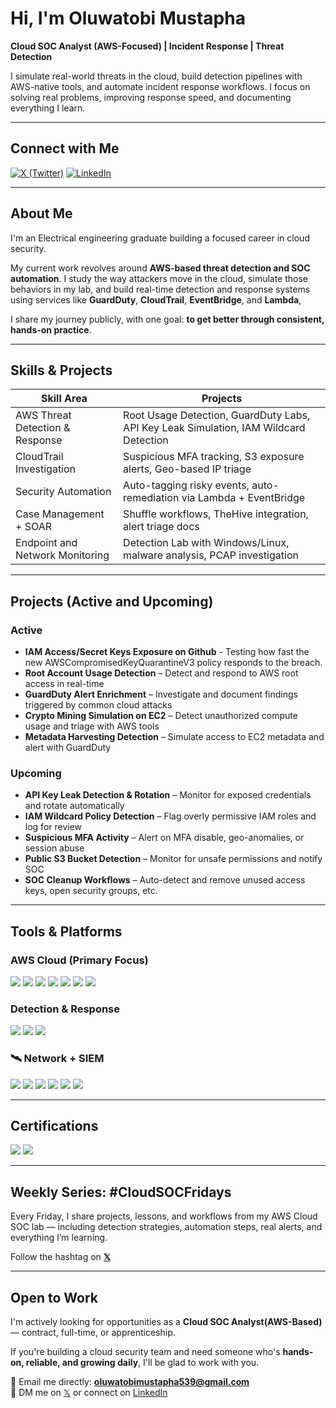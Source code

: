 # Hi, I'm Oluwatobi Mustapha

**Cloud SOC Analyst (AWS-Focused) | Incident Response | Threat Detection**

I simulate real-world threats in the cloud, build detection pipelines with AWS-native tools, and automate incident response workflows. I focus on solving real problems, improving response speed, and documenting everything I learn.

---

##  Connect with Me

[![X (Twitter)](https://img.shields.io/badge/X-@techboy150-000000?style=for-the-badge&logo=x&logoColor=white)](https://twitter.com/techboy150)
[![LinkedIn](https://img.shields.io/badge/LinkedIn-Oluwatobi--Mustapha-00A0DC?style=for-the-badge&logo=linkedin&logoColor=white)](https://www.linkedin.com/in/oluwatobi-mustapha-2b2058335)

---

## About Me

I'm an Electrical engineering graduate building a focused career in cloud security.

My current work revolves around **AWS-based threat detection and SOC automation**. I study the way attackers move in the cloud, simulate those behaviors in my lab, and build real-time detection and response systems using services like **GuardDuty**, **CloudTrail**, **EventBridge**, and **Lambda**,

I share my journey publicly, with one goal: **to get better through consistent, hands-on practice**.

---

##  Skills & Projects

| Skill Area                                 | Projects                                                                                   |
|--------------------------------------------|--------------------------------------------------------------------------------------------|
| AWS Threat Detection & Response            | Root Usage Detection, GuardDuty Labs, API Key Leak Simulation, IAM Wildcard Detection      |
| CloudTrail Investigation                   | Suspicious MFA tracking, S3 exposure alerts, Geo-based IP triage                           |
| Security Automation                        | Auto-tagging risky events, auto-remediation via Lambda + EventBridge                      |
| Case Management + SOAR                     | Shuffle workflows, TheHive integration, alert triage docs                                 |
| Endpoint and Network Monitoring            | Detection Lab with Windows/Linux, malware analysis, PCAP investigation                    |

---

## Projects (Active and Upcoming)

### Active
- **IAM Access/Secret Keys Exposure on Github** - Testing how fast the new AWSCompromisedKeyQuarantineV3 policy responds to the breach.
- **Root Account Usage Detection** – Detect and respond to AWS root access in real-time  
- **GuardDuty Alert Enrichment** – Investigate and document findings triggered by common cloud attacks  
- **Crypto Mining Simulation on EC2** – Detect unauthorized compute usage and triage with AWS tools  
- **Metadata Harvesting Detection** – Simulate access to EC2 metadata and alert with GuardDuty  

### Upcoming
- **API Key Leak Detection & Rotation** – Monitor for exposed credentials and rotate automatically  
- **IAM Wildcard Policy Detection** – Flag overly permissive IAM roles and log for review  
- **Suspicious MFA Activity** – Alert on MFA disable, geo-anomalies, or session abuse  
- **Public S3 Bucket Detection** – Monitor for unsafe permissions and notify SOC  
- **SOC Cleanup Workflows** – Auto-detect and remove unused access keys, open security groups, etc.  

---

## Tools & Platforms

### AWS Cloud (Primary Focus)

<div>
  <img src="https://img.shields.io/badge/AWS_CloudTrail-232F3E?style=for-the-badge&logo=amazonaws&logoColor=white" />
  <img src="https://img.shields.io/badge/AWS_GuardDuty-F90?style=for-the-badge&logo=amazonaws&logoColor=white" />
  <img src="https://img.shields.io/badge/AWS_Lambda-FF9900?style=for-the-badge&logo=amazonaws&logoColor=white" />
  <img src="https://img.shields.io/badge/AWS_S3-569A31?style=for-the-badge&logo=amazonaws&logoColor=white" />
  <img src="https://img.shields.io/badge/AWS_Detective-194D33?style=for-the-badge&logo=amazonaws&logoColor=white" />
  <img src="https://img.shields.io/badge/EventBridge-FF4F00?style=for-the-badge&logo=amazonaws&logoColor=white" />
  <img src="https://img.shields.io/badge/AWS_CloudWatch-FF9900?style=for-the-badge&logo=amazonaws&logoColor=white" />
</div>

### Detection & Response

<div>
  <img src="https://img.shields.io/badge/Shuffle_SOAR-303030?style=for-the-badge&logo=python&logoColor=white" />
  <img src="https://img.shields.io/badge/TheHive_CM-FFCC00?style=for-the-badge&logo=apachehive&logoColor=black" />
  <img src="https://img.shields.io/badge/Velociraptor_EDR-4B275F?style=for-the-badge&logo=Velociraptor&logoColor=white" /> </div>
 
### 🛰 Network + SIEM

<div>
  <img src="https://img.shields.io/badge/Wireshark-1679A7?style=for-the-badge&logo=Wireshark&logoColor=white" />
  <img src="https://img.shields.io/badge/Suricata-EF3B2D?style=for-the-badge&logo=Suricata&logoColor=white" />
  <img src="https://img.shields.io/badge/Zeek-777BB4?style=for-the-badge&logo=Zeek&logoColor=white" />
  <img src="https://img.shields.io/badge/Splunk-000000?style=for-the-badge&logo=Splunk&logoColor=white" />
  <img src="https://img.shields.io/badge/Microsoft_Sentinel-0078D4?style=for-the-badge&logo=Microsoft&logoColor=white" />
  <img src="https://img.shields.io/badge/Elastic-005571?style=for-the-badge&logo=Elastic&logoColor=white" />
</div>

---

## Certifications

<div>
  <img src="https://img.shields.io/badge/CompTIA_Security%2B-FF0000?style=for-the-badge&logo=CompTIA&logoColor=white" />
  <img src="https://img.shields.io/badge/AWS_Security_Specialty-(In_Progress)-232F3E?style=for-the-badge&logo=amazonaws&logoColor=white" />
</div>

---

## Weekly Series: #CloudSOCFridays

Every Friday, I share projects, lessons, and workflows from my AWS Cloud SOC lab — including detection strategies, automation steps, real alerts, and everything I’m learning.

Follow the hashtag on [**𝕏**](https://twitter.com/techboy150)  

---

## Open to Work

I'm actively looking for opportunities as a **Cloud SOC Analyst(AWS-Based)** — contract, full-time, or apprenticeship.

If you're building a cloud security team and need someone who's **hands-on, reliable, and growing daily**, I'll be glad to work with you.

📧 Email me directly: **oluwatobimustapha539@gmail.com**  
💬 DM me on [𝕏](https://x.com/Techboy150) or connect on [LinkedIn](https://www.linkedin.com/in/oluwatobi-mustapha-2b2058335)
